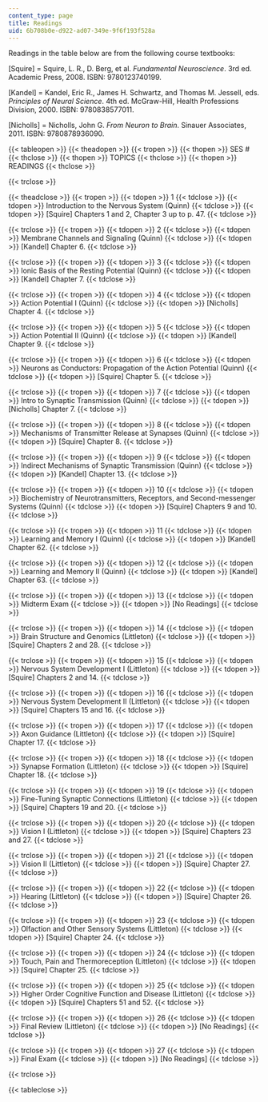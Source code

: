 ```yaml
---
content_type: page
title: Readings
uid: 6b708b0e-d922-ad07-349e-9f6f193f528a
---
```


Readings in the table below are from the following course textbooks:

\[Squire\] = Squire, L. R., D. Berg, et al. _Fundamental Neuroscience_. 3rd ed. Academic Press, 2008. ISBN: 9780123740199.

\[Kandel\] = Kandel, Eric R., James H. Schwartz, and Thomas M. Jessell, eds. _Principles of Neural Science_. 4th ed. McGraw-Hill, Health Professions Division, 2000. ISBN: 9780838577011.

\[Nicholls\] = Nicholls, John G. _From Neuron to Brain_. Sinauer Associates, 2011. ISBN: 9780878936090.

{{< tableopen >}}
{{< theadopen >}}
{{< tropen >}}
{{< thopen >}}
SES #
{{< thclose >}}
{{< thopen >}}
TOPICS
{{< thclose >}}
{{< thopen >}}
READINGS
{{< thclose >}}

{{< trclose >}}

{{< theadclose >}}
{{< tropen >}}
{{< tdopen >}}
1
{{< tdclose >}}
{{< tdopen >}}
Introduction to the Nervous System (Quinn)
{{< tdclose >}}
{{< tdopen >}}
\[Squire\] Chapters 1 and 2, Chapter 3 up to p. 47.
{{< tdclose >}}

{{< trclose >}}
{{< tropen >}}
{{< tdopen >}}
2
{{< tdclose >}}
{{< tdopen >}}
Membrane Channels and Signaling (Quinn)
{{< tdclose >}}
{{< tdopen >}}
\[Kandel\] Chapter 6.
{{< tdclose >}}

{{< trclose >}}
{{< tropen >}}
{{< tdopen >}}
3
{{< tdclose >}}
{{< tdopen >}}
Ionic Basis of the Resting Potential (Quinn)
{{< tdclose >}}
{{< tdopen >}}
\[Kandel\] Chapter 7.
{{< tdclose >}}

{{< trclose >}}
{{< tropen >}}
{{< tdopen >}}
4
{{< tdclose >}}
{{< tdopen >}}
Action Potential I (Quinn)
{{< tdclose >}}
{{< tdopen >}}
\[Nicholls\] Chapter 4.
{{< tdclose >}}

{{< trclose >}}
{{< tropen >}}
{{< tdopen >}}
5
{{< tdclose >}}
{{< tdopen >}}
Action Potential II (Quinn)
{{< tdclose >}}
{{< tdopen >}}
\[Kandel\] Chapter 9.
{{< tdclose >}}

{{< trclose >}}
{{< tropen >}}
{{< tdopen >}}
6
{{< tdclose >}}
{{< tdopen >}}
Neurons as Conductors: Propagation of the Action Potential (Quinn)
{{< tdclose >}}
{{< tdopen >}}
\[Squire\] Chapter 5.
{{< tdclose >}}

{{< trclose >}}
{{< tropen >}}
{{< tdopen >}}
7
{{< tdclose >}}
{{< tdopen >}}
Intro to Synaptic Transmission (Quinn)
{{< tdclose >}}
{{< tdopen >}}
\[Nicholls\] Chapter 7.
{{< tdclose >}}

{{< trclose >}}
{{< tropen >}}
{{< tdopen >}}
8
{{< tdclose >}}
{{< tdopen >}}
Mechanisms of Transmitter Release at Synapses (Quinn)
{{< tdclose >}}
{{< tdopen >}}
\[Squire\] Chapter 8.
{{< tdclose >}}

{{< trclose >}}
{{< tropen >}}
{{< tdopen >}}
9
{{< tdclose >}}
{{< tdopen >}}
Indirect Mechanisms of Synaptic Transmission (Quinn)
{{< tdclose >}}
{{< tdopen >}}
\[Kandel\] Chapter 13.
{{< tdclose >}}

{{< trclose >}}
{{< tropen >}}
{{< tdopen >}}
10
{{< tdclose >}}
{{< tdopen >}}
Biochemistry of Neurotransmitters, Receptors, and Second-messenger Systems (Quinn)
{{< tdclose >}}
{{< tdopen >}}
\[Squire\] Chapters 9 and 10.
{{< tdclose >}}

{{< trclose >}}
{{< tropen >}}
{{< tdopen >}}
11
{{< tdclose >}}
{{< tdopen >}}
Learning and Memory I (Quinn)
{{< tdclose >}}
{{< tdopen >}}
\[Kandel\] Chapter 62.
{{< tdclose >}}

{{< trclose >}}
{{< tropen >}}
{{< tdopen >}}
12
{{< tdclose >}}
{{< tdopen >}}
Learning and Memory II (Quinn)
{{< tdclose >}}
{{< tdopen >}}
\[Kandel\] Chapter 63.
{{< tdclose >}}

{{< trclose >}}
{{< tropen >}}
{{< tdopen >}}
13
{{< tdclose >}}
{{< tdopen >}}
Midterm Exam
{{< tdclose >}}
{{< tdopen >}}
\[No Readings\]
{{< tdclose >}}

{{< trclose >}}
{{< tropen >}}
{{< tdopen >}}
14
{{< tdclose >}}
{{< tdopen >}}
Brain Structure and Genomics (Littleton)
{{< tdclose >}}
{{< tdopen >}}
\[Squire\] Chapters 2 and 28.
{{< tdclose >}}

{{< trclose >}}
{{< tropen >}}
{{< tdopen >}}
15
{{< tdclose >}}
{{< tdopen >}}
Nervous System Development I (Littleton)
{{< tdclose >}}
{{< tdopen >}}
\[Squire\] Chapters 2 and 14.
{{< tdclose >}}

{{< trclose >}}
{{< tropen >}}
{{< tdopen >}}
16
{{< tdclose >}}
{{< tdopen >}}
Nervous System Development II (Littleton)
{{< tdclose >}}
{{< tdopen >}}
\[Squire\] Chapters 15 and 16.
{{< tdclose >}}

{{< trclose >}}
{{< tropen >}}
{{< tdopen >}}
17
{{< tdclose >}}
{{< tdopen >}}
Axon Guidance (Littleton)
{{< tdclose >}}
{{< tdopen >}}
\[Squire\] Chapter 17.
{{< tdclose >}}

{{< trclose >}}
{{< tropen >}}
{{< tdopen >}}
18
{{< tdclose >}}
{{< tdopen >}}
Synapse Formation (Littleton)
{{< tdclose >}}
{{< tdopen >}}
\[Squire\] Chapter 18.
{{< tdclose >}}

{{< trclose >}}
{{< tropen >}}
{{< tdopen >}}
19
{{< tdclose >}}
{{< tdopen >}}
Fine-Tuning Synaptic Connections (Littleton)
{{< tdclose >}}
{{< tdopen >}}
\[Squire\] Chapters 19 and 20.
{{< tdclose >}}

{{< trclose >}}
{{< tropen >}}
{{< tdopen >}}
20
{{< tdclose >}}
{{< tdopen >}}
Vision I (Littleton)
{{< tdclose >}}
{{< tdopen >}}
\[Squire\] Chapters 23 and 27.
{{< tdclose >}}

{{< trclose >}}
{{< tropen >}}
{{< tdopen >}}
21
{{< tdclose >}}
{{< tdopen >}}
Vision II (Littleton)
{{< tdclose >}}
{{< tdopen >}}
\[Squire\] Chapter 27.
{{< tdclose >}}

{{< trclose >}}
{{< tropen >}}
{{< tdopen >}}
22
{{< tdclose >}}
{{< tdopen >}}
Hearing (Littleton)
{{< tdclose >}}
{{< tdopen >}}
\[Squire\] Chapter 26.
{{< tdclose >}}

{{< trclose >}}
{{< tropen >}}
{{< tdopen >}}
23
{{< tdclose >}}
{{< tdopen >}}
Olfaction and Other Sensory Systems (Littleton)
{{< tdclose >}}
{{< tdopen >}}
\[Squire\] Chapter 24.
{{< tdclose >}}

{{< trclose >}}
{{< tropen >}}
{{< tdopen >}}
24
{{< tdclose >}}
{{< tdopen >}}
Touch, Pain and Thermoreception (Littleton)
{{< tdclose >}}
{{< tdopen >}}
\[Squire\] Chapter 25.
{{< tdclose >}}

{{< trclose >}}
{{< tropen >}}
{{< tdopen >}}
25
{{< tdclose >}}
{{< tdopen >}}
Higher Order Cognitive Function and Disease (Littleton)
{{< tdclose >}}
{{< tdopen >}}
\[Squire\] Chapters 51 and 52.
{{< tdclose >}}

{{< trclose >}}
{{< tropen >}}
{{< tdopen >}}
26
{{< tdclose >}}
{{< tdopen >}}
Final Review (Littleton)
{{< tdclose >}}
{{< tdopen >}}
\[No Readings\]
{{< tdclose >}}

{{< trclose >}}
{{< tropen >}}
{{< tdopen >}}
27
{{< tdclose >}}
{{< tdopen >}}
Final Exam
{{< tdclose >}}
{{< tdopen >}}
\[No Readings\]
{{< tdclose >}}

{{< trclose >}}

{{< tableclose >}}